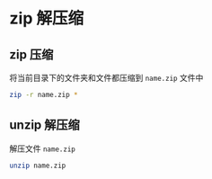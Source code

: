 # zip 解压缩

## zip 压缩

将当前目录下的文件夹和文件都压缩到 `name.zip` 文件中

```bash
zip -r name.zip *
```

## unzip 解压缩

解压文件 `name.zip`

```bash
unzip name.zip
```
